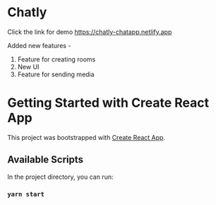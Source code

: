 # Chatly

Click the link for demo
https://chatly-chatapp.netlify.app



Added new features -
1) Feature for creating rooms
2) New UI 
3) Feature for sending media

# Getting Started with Create React App

This project was bootstrapped with [Create React App](https://github.com/facebook/create-react-app).


## Available Scripts

In the project directory, you can run:

### `yarn start`
